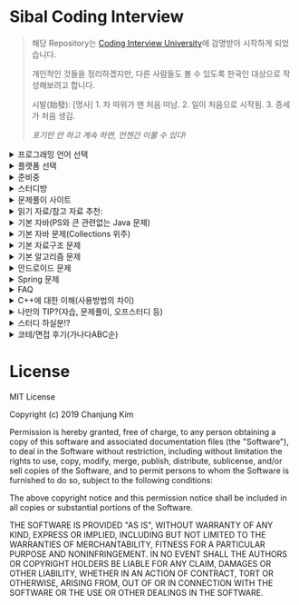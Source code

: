 # Sibal Coding Interview

> 해당 Repository는 [Coding Interview University](https://github.com/jwasham/coding-interview-university)에 감명받아 시작하게 되었습니다.
>
> 개인적인 것들을 정리하겠지만, 다른 사람들도 볼 수 있도록 한국인 대상으로 작성해보려고 합니다.
>
> 시발(始發): [명사] 1. 차 따위가 맨 처음 떠남. 2. 일이 처음으로 시작됨. 3. 증세가 처음 생김.
>
> *포기만 안 하고 계속 하면, 언젠간 이룰 수 있다!*

<details>
<summary>프로그래밍 언어 선택</summary>

- [Javscript](README-js.md)
- [Python](README-py.md)
- [C++](README-cpp.md)
- [C](README-c.md)

</details>

<details>
<summary>플랫폼 선택</summary>

- [Android](README-android.md)
- [iOS](README-ios.md)
- [Flutter](README-flutter.md)
- [React](README-react.md)
- [React Native](README-rn.md)
- [Node.js](README-nodejs.md)
- [Django](README-django.md)
- [Spring](README-spring.md)
- [AWS](README-aws.md)
 
</details>

<details>
<summary>준비중</summary>
 
- [English](https://github.com/chanjungkim/coding-interview-shit/issues/1)

</details>

<details>
<summary>스터디방</summary>
 
- [알고리즘 자습방](https://open.kakao.com/o/gNPnHZq)
- [자바/코틀린/JS 알고리즘 자습방](https://open.kakao.com/o/gK0gr6T)

</details>

<details>
<summary>문제풀이 사이트</summary>
 
- [백준(BOJ)](http://boj.kr)
> [알고리즘 자습방 그룹](https://www.acmicpc.net/group/2657)
>
> 국내 가장 인기 있는 사이트.
>
> 11월 11일 빼빼로 이벤트함.
>
> Code.plus에서 온라인 강의 들을 수 있음(3만원~10만원 꼴. 할인, 패키지도 있음. 내용 괜찮음.)
>
> 각 강의 마다 맛보기 강의 들을 수 있음.
>
> 유투브 채널있음(참고 자료 확인)
- [SW Expert Academy(SWEA, Samsung)](https://swexpertacademy.com)
> SW Test 볼 수 있음(A, B, C형. 무료.)
>
> 무료 강의 있음.
>
> 프로그래머스 - https://programmers.co.kr
>
> 카카오톡 코테는 여기서 봄.
>
> 예전 카카오톡 코테를 풀어볼 수 있음. 다른 문제도 있음.

</details>

<details>
<summary>읽기 자료/참고 자료 추천:</summary>
 
## 블로그
- [박트리님의 ‘알고리즘 공부, 어떻게 해야하나요’](http://baactree.tistory.com/52)
## 유튜브
- [엔지니어대한민국](https://www.youtube.com/c/damazzang)
- [부경대 교수님(권오흠)](https://www.youtube.com/channel/UC-cOmaeWLm7Ii7erMQNatvA)
- [스타트링크(백준)](https://www.youtube.com/channel/UCDNIW41TtRlgRtuZ4pos2IA)
## 교재
- [Do it! 자료구조와 함께 배우는 알고리즘 입문(거의 자료구조 책임)](https://www.aladin.co.kr/shop/wproduct.aspx?ItemId=143301556) 
- [알고리즘 트레이닝](https://www.aladin.co.kr/shop/wproduct.aspx?ItemId=110847940)
## 기타
- [시각화](https://www.cs.usfca.edu/~galles/visualization/Algorithms.html)

</details>

<details><summary>기본 자바(PS와 큰 관련없는 Java 문제)</summary>

###### ‘코딩 테스트’에 관련된 문제들은 다른 카테고리에 작성해주시기 바랍니다.
- 접근제어자 접근범위
- 인터페이스, 추상클래스 차이
- 예외처리
- 생성자의 종류

</details>
<details>
 <summary>기본 자바 문제(Collections 위주)</summary>
 
###### 아래의 문제는 ‘코딩 테스트’에 관련된 문제이므로 Thread나 네트워크 등의 PS(Problem Solving)와 관련 없는 내용은 배제해주시기 바랍니다.
- [equals() 와 ==의 차이]()
- [sort() 사용법]()
- [중복 체크?]()
- [순서 유무?]()
- [imprements 와 extends의 차이]()
- [ArrayList<Integer>처럼 <>안에 넣을 수 있는 것은? 무엇만 가능한가?]()
- [가변인자란?]()
- [for문의 종류는?]()
- [toString()은 무엇을 하는 애인가?]()

</details>

<details>
 <summary>기본 자료구조 문제</summary>
 
###### 아래의 문제는 ‘코딩 테스트’에 관련된 문제이므로 관련 없는 내용은 배제해주시기 바랍니다.
- [ArrayList와 LinkedList 차이]()
- [LinkedList의 노드는 어떻게 구성되어있나? 추가, 삭제, 검색에서 어떻게 동작하게 되나?]()
- [Hash의 시간복잡도는?]()
- [속도가 가장 빠른 Sorting 방법은? 그리고 그 시간 복잡도는?]()
- [일반적으로 for문 하나는 시간 복잡도로 어떻게 나타내는가?]()
- [for문이 몇 번 돌아야 1초 정도일까?]()
- [재귀 함수의 시간 복잡도는 어떻게 구하는가?]()

</details>

<details>
 <summary>기본 알고리즘 문제</summary>
 
- [그리디 알고리즘(욕심쟁이 기법, Greedy Algorithm)이란?]()
- [분할 정복(Divide and Conquer)이란?]()
- [완전 탐색(Brute Force)이란?]()
- [백트래킹(Backtracking)이란?]()
- [인접 리스트와 인접 배열이란? 입력을 어떻게 받아 어떻게 저장하는가?]()
- [BFS란?]()
- [DFS란?]()
- [스택은 언제 쓰이는가? DFS? BFS?]()
- [큐는 언제 쓰이는가? DFS? BFS?]()
- [맵 안에서 넓이를 구할 때 무엇을 사용하는가?]()
- [맵 안에서 영역의 개수를 구할 때 무엇을 사용하는가?]()
- [비트마스크란?]()
- [전위, 중위, 후위는 어떤 그래프 탐색에서 어떤 부분을 달리하여 얻을 수 있는가?]()
- [조합은 무엇이고 순열은 무엇인가?]()
- [|와 ||, &와 &&의 차이는?]()
- [1, 4, 16, ...처럼 4의 거듭제곱을 계산할 때 빠른 방법은?]()
- [GCD와 LCM는 무엇이며 어떻게 구하는가?]()
- [등차수열과 등비수열에서 수열의 합은 어떻게 구하는가?]()
- [알파벳 갯수는 총 몇 개이며, ASCII코드 중 a와 z 그리고 A와 Z를 숫자로 나타내면 얼마일까?]()
- [String을 더할 때 빠르게 하는 방법은 무엇일까?]()
- [입력과 출력이 많을 경우 입출력 방법 중 무엇을 사용하면 빠를까?]()
- [10진수의 숫자를 Binary인 String으로 표현하려면 어떻게 해야할까?]()
- [String을 index에 따라 어떻게 쪼갤 수 있을까?]()
- [String을 규칙에 따라(쉼표나 공백 등)으로 나눠 배열에 담을 수 있을까?]()
- [DP에서 쓰이는 것은 Memoryzation OR Memoization(r없음)? 왜 그리고 어떻게 사용하는 가?]()
- [Bottom-up은 뭐고 Top-down은 뭘까? 어느 알고리즘에서 사용되는 말인가? 어떻게 구현하는 가?]()
- [우선순위 큐(PQ, Priority Queue)는 어떤 애고 어떤 유형에서 유용하게 쓰이는가?]()
- [C++의 pair는 어떻게 자바로 구현하는가?]()
 
</details>
 
<details>
 <summary>안드로이드 문제</summary>

- [4대 컴포넌트에 대해 설명하시오]()
- [Thread 간 통신 방법]()
- [Looper란?]()
- [커스텀뷰란? 커스텀뷰 만드는 방법]()
- [생명 주기에 대해 설명하시오.]()
- [RecyclerView란? 사용 방법은?]()
- [Context란? 어떤 종류가 있는가?]()
- [AsyncTask 사용법]()
- [Thread와 Handler 차이]()
- [Thread간 통신방법에 대해 설명하시오]
- [Handler에 대해 설명하시오]
- [Serializable와 Parcelable 차이]()
- [데이터 저장 방식 5가지 비교 - SQLite, Shared Preference, File, Property, Network]()
- [명시적 인텐트 VS 암시적 인텐트]()
- [ANR이란?]()
- [Activity와 Fragment의 차이]()
- [Activity와 Fragment의 생명주기에 대해 설명하시오.]()
- [Data Binding이란?]()
- [timeout 핸들링 방법]()
- [iOS와 차이점]()
- [MVC, MVP, MVVM 패턴에 대해 설명, 각 아키텍쳐에 대해 패키지 구성을 어떻게 하는가?]()
- [9-Patch란?]()
- [Job Scheduler란?]()
- [Work Manager란?]()
- [AAC의 종류와 각각에 대해 설명하시오]()
- [Shared Preference 보안 이슈에 대해 설명 및 대처 방법]()
- [Serializa란 무엇인가? 종류는?]()
- [백그라운드에서 UI 업데이트 하는 방법]()
- [ANR이란?]()
- [Content Provider와 Content Resolver 차이]()
- [Manifest에 대해 설명]()

</details>
 
<details>
 <summary>Spring 문제</summary>

</details>
 
<details><summary>FAQ</summary>
 
1. 
    Q: 취업할 때 자격증, 영어 중요해요?.

    A: 자격증은 정보처리기사 외엔 메리트 없고 영어성적은 있으면 좋지만 엄청 중요한 거 같진 않습니다. 중견 기업 이하에서는 자격증이 아무것도 없어도 포트폴리오가 뛰어나서 합격한다던가 삼성 같은 대기업에선 평균 3학점 이하인데도 PS가 뛰어나 입사한 케이스도 있습니다. 하지만, 자격증을 제외한 것이 동일 스펙이라면 자격증이 있는게 나을 것입니다.
 
2.
    Q: 알고리즘 어떻게 시작해요? 

    A: 참고 자료에서 [박트리님의 블로그](http://baactree.tistory.com/52)를 확인해보세요.

</details>

<details><summary>C++에 대한 이해(사용방법의 차이)</summary>
 
- [using namespace std; 는 무엇?]()
- [입출력 방법?]()
- [구조체 생성 및 사용법?]()
- [자바엔 없지만, 조합 문제에서 사용할 수 있는 유용한 메소드는?]()
- [포인터 사용 방법]()

</details>

<details><summary>나만의 TIP?(자습, 문제풀이, 오프스터디 등)</summary>
</details>

<details><summary>스터디 하실분!?</summary>
 
- [Discord 채널](https://discord.gg/Uf3Nr3M)

</details>

<details><summary>코테/면접 후기(가나다ABC순)</summary>

##### ㄹ
<details><summary>라인</summary>
 
- [닉네임 or 이메일 or 아무거나: 내용](career/review/line.md)

</details>

##### ㅇ
<details><summary>우아한형제</summary>
 
- [닉네임 or 이메일 or 아무거나: 내용](career/review/woowa-brothers.md)

</details>

##### ㅅ
<details><summary>삼성</summary>
 
- [닉네임 or 이메일 or 아무거나: 내용](career/review/samsung.md)

</details>

##### ㅋ
<details><summary>카카오</summary>
 
- [닉네임 or 이메일 or 아무거나: 내용](career/review/kakao.md)

</details>

##### N
<details><summary>NHN</summary>
 
- [닉네임 or 이메일 or 아무거나: 내용](career/review/nhn.md)

</details>

</details>


# License

MIT License

Copyright (c) 2019 Chanjung Kim

Permission is hereby granted, free of charge, to any person obtaining a copy
of this software and associated documentation files (the "Software"), to deal
in the Software without restriction, including without limitation the rights
to use, copy, modify, merge, publish, distribute, sublicense, and/or sell
copies of the Software, and to permit persons to whom the Software is
furnished to do so, subject to the following conditions:

The above copyright notice and this permission notice shall be included in all
copies or substantial portions of the Software.

THE SOFTWARE IS PROVIDED "AS IS", WITHOUT WARRANTY OF ANY KIND, EXPRESS OR
IMPLIED, INCLUDING BUT NOT LIMITED TO THE WARRANTIES OF MERCHANTABILITY,
FITNESS FOR A PARTICULAR PURPOSE AND NONINFRINGEMENT. IN NO EVENT SHALL THE
AUTHORS OR COPYRIGHT HOLDERS BE LIABLE FOR ANY CLAIM, DAMAGES OR OTHER
LIABILITY, WHETHER IN AN ACTION OF CONTRACT, TORT OR OTHERWISE, ARISING FROM,
OUT OF OR IN CONNECTION WITH THE SOFTWARE OR THE USE OR OTHER DEALINGS IN THE
SOFTWARE.
